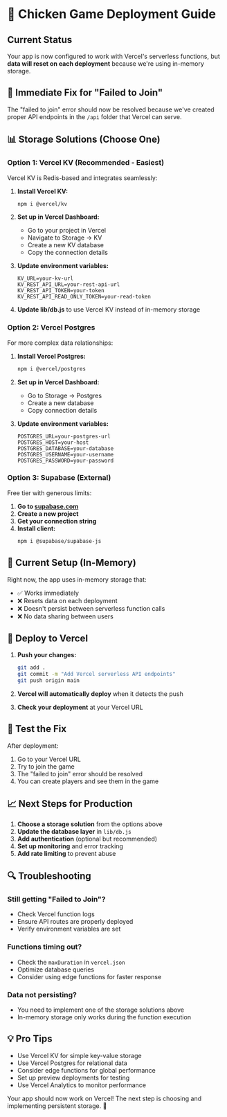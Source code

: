 # 🚀 Chicken Game Deployment Guide

## Current Status
Your app is now configured to work with Vercel's serverless functions, but **data will reset on each deployment** because we're using in-memory storage.

## 🎯 **Immediate Fix for "Failed to Join"**
The "failed to join" error should now be resolved because we've created proper API endpoints in the `/api` folder that Vercel can serve.

## 📊 **Storage Solutions (Choose One)**

### **Option 1: Vercel KV (Recommended - Easiest)**
Vercel KV is Redis-based and integrates seamlessly:

1. **Install Vercel KV:**
   ```bash
   npm i @vercel/kv
   ```

2. **Set up in Vercel Dashboard:**
   - Go to your project in Vercel
   - Navigate to Storage → KV
   - Create a new KV database
   - Copy the connection details

3. **Update environment variables:**
   ```env
   KV_URL=your-kv-url
   KV_REST_API_URL=your-rest-api-url
   KV_REST_API_TOKEN=your-token
   KV_REST_API_READ_ONLY_TOKEN=your-read-token
   ```

4. **Update lib/db.js** to use Vercel KV instead of in-memory storage

### **Option 2: Vercel Postgres**
For more complex data relationships:

1. **Install Vercel Postgres:**
   ```bash
   npm i @vercel/postgres
   ```

2. **Set up in Vercel Dashboard:**
   - Go to Storage → Postgres
   - Create a new database
   - Copy connection details

3. **Update environment variables:**
   ```env
   POSTGRES_URL=your-postgres-url
   POSTGRES_HOST=your-host
   POSTGRES_DATABASE=your-database
   POSTGRES_USERNAME=your-username
   POSTGRES_PASSWORD=your-password
   ```

### **Option 3: Supabase (External)**
Free tier with generous limits:

1. **Go to [supabase.com](https://supabase.com)**
2. **Create a new project**
3. **Get your connection string**
4. **Install client:**
   ```bash
   npm i @supabase/supabase-js
   ```

## 🔧 **Current Setup (In-Memory)**
Right now, the app uses in-memory storage that:
- ✅ Works immediately
- ❌ Resets data on each deployment
- ❌ Doesn't persist between serverless function calls
- ❌ No data sharing between users

## 🚀 **Deploy to Vercel**

1. **Push your changes:**
   ```bash
   git add .
   git commit -m "Add Vercel serverless API endpoints"
   git push origin main
   ```

2. **Vercel will automatically deploy** when it detects the push

3. **Check your deployment** at your Vercel URL

## 🧪 **Test the Fix**
After deployment:
1. Go to your Vercel URL
2. Try to join the game
3. The "failed to join" error should be resolved
4. You can create players and see them in the game

## 📈 **Next Steps for Production**

1. **Choose a storage solution** from the options above
2. **Update the database layer** in `lib/db.js`
3. **Add authentication** (optional but recommended)
4. **Set up monitoring** and error tracking
5. **Add rate limiting** to prevent abuse

## 🔍 **Troubleshooting**

### **Still getting "Failed to Join"?**
- Check Vercel function logs
- Ensure API routes are properly deployed
- Verify environment variables are set

### **Functions timing out?**
- Check the `maxDuration` in `vercel.json`
- Optimize database queries
- Consider using edge functions for faster response

### **Data not persisting?**
- You need to implement one of the storage solutions above
- In-memory storage only works during the function execution

## 💡 **Pro Tips**
- Use Vercel KV for simple key-value storage
- Use Vercel Postgres for relational data
- Consider edge functions for global performance
- Set up preview deployments for testing
- Use Vercel Analytics to monitor performance

Your app should now work on Vercel! The next step is choosing and implementing persistent storage. 🎉 